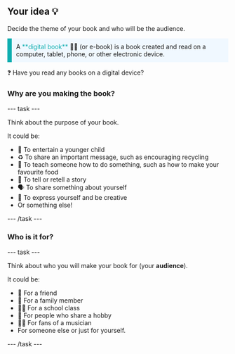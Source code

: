 ## Your idea 💡

Decide the theme of your book and who will be the audience.

<p style="border-left: solid; border-width:10px; border-color: #0faeb0; background-color: aliceblue; padding: 10px;">
A <span style="color: #0faeb0">**digital book**</span> 📖📲 (or e-book) is a book created and read on a computer, tablet, phone, or other electronic device. 

❓ Have you read any books on a digital device?
</p>

### Why are you making the book?

--- task ---

Think about the purpose of your book.

It could be:
- 🧒 To entertain a younger child
- ♻️ To share an important message, such as encouraging recycling
- 🍕 To teach someone how to do something, such as how to make your favourite food
- 📖 To tell or retell a story
- 🗣️ To share something about yourself
- 🎨 To express yourself and be creative
- Or something else!

--- /task ---

### Who is it for?

--- task ---

Think about who you will make your book for (your **audience**).

It could be:

- 👧 For a friend
- 👴 For a family member
- 👩‍🎓 For a school class
- 🏇 For people who share a hobby
- 👨‍🎤 For fans of a musician
- For someone else or just for yourself.

--- /task ---

